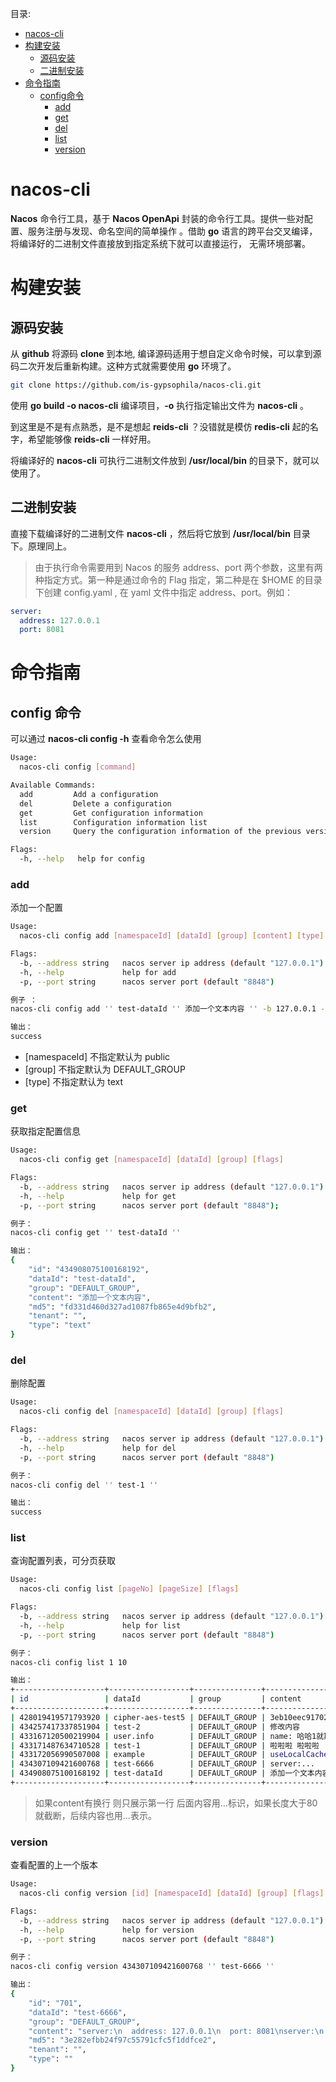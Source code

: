 


目录:
- [nacos-cli]()
- [构建安装]()
  - [源码安装]()
  - [二进制安装]()
- [命令指南]()
  - [config命令]()
    - [add]()
    - [get]()
    - [del]()
    - [list]()
    - [version]()

# nacos-cli

**Nacos** 命令行工具，基于 **Nacos OpenApi** 封装的命令行工具。提供一些对配置、服务注册与发现、命名空间的简单操作 。借助 **go** 语言的跨平台交叉编译，将编译好的二进制文件直接放到指定系统下就可以直接运行， 无需环境部署。

# 构建安装

## 源码安装

从 **github** 将源码 **clone** 到本地, 编译源码适用于想自定义命令时候，可以拿到源码二次开发后重新构建。这种方式就需要使用 **go** 环境了。

```bash
git clone https://github.com/is-gypsophila/nacos-cli.git
```

使用  **go build -o nacos-cli** 编译项目，**-o** 执行指定输出文件为 **nacos-cli** 。

到这里是不是有点熟悉，是不是想起 **reids-cli** ？没错就是模仿 **redis-cli** 起的名字，希望能够像 **reids-cli** 一样好用。

将编译好的 **nacos-cli** 可执行二进制文件放到 **/usr/local/bin** 的目录下，就可以使用了。

## 二进制安装

直接下载编译好的二进制文件 **nacos-cli** ，然后将它放到 **/usr/local/bin** 目录下。原理同上。

> 由于执行命令需要用到 Nacos 的服务 address、port 两个参数，这里有两种指定方式。第一种是通过命令的 Flag 指定，第二种是在 $HOME 的目录下创建 config.yaml , 在 yaml 文件中指定 address、port。例如：
>

```yaml
server:
  address: 127.0.0.1
  port: 8081
```

# 命令指南

## config 命令

可以通过 **nacos-cli config -h** 查看命令怎么使用

```bash
Usage:
  nacos-cli config [command]

Available Commands:
  add         Add a configuration
  del         Delete a configuration
  get         Get configuration information
  list        Configuration information list
  version     Query the configuration information of the previous version

Flags:
  -h, --help   help for config
```

### add

添加一个配置

```bash
Usage:
  nacos-cli config add [namespaceId] [dataId] [group] [content] [type] [flags]

Flags:
  -b, --address string   nacos server ip address (default "127.0.0.1")
  -h, --help             help for add
  -p, --port string      nacos server port (default "8848")
```

```bash
例子 ：
nacos-cli config add '' test-dataId '' 添加一个文本内容 '' -b 127.0.0.1 -p 8848

输出：
success
```

- [namespaceId] 不指定默认为 public
- [group] 不指定默认为 DEFAULT_GROUP
- [type] 不指定默认为 text

### get

获取指定配置信息

```bash
Usage:
  nacos-cli config get [namespaceId] [dataId] [group] [flags]

Flags:
  -b, --address string   nacos server ip address (default "127.0.0.1")
  -h, --help             help for get
  -p, --port string      nacos server port (default "8848");
```

```bash
例子：
nacos-cli config get '' test-dataId ''

输出：
{
    "id": "434908075100168192",
    "dataId": "test-dataId",
    "group": "DEFAULT_GROUP",
    "content": "添加一个文本内容",
    "md5": "fd331d460d327ad1087fb865e4d9bfb2",
    "tenant": "",
    "type": "text"
}
```

### del

删除配置

```bash
Usage:
  nacos-cli config del [namespaceId] [dataId] [group] [flags]

Flags:
  -b, --address string   nacos server ip address (default "127.0.0.1")
  -h, --help             help for del
  -p, --port string      nacos server port (default "8848")
```

```bash
例子：
nacos-cli config del '' test-1 ''

输出：
success
```

### list

查询配置列表，可分页获取

```bash
Usage:
  nacos-cli config list [pageNo] [pageSize] [flags]

Flags:
  -b, --address string   nacos server ip address (default "127.0.0.1")
  -h, --help             help for list
  -p, --port string      nacos server port (default "8848")
```

```bash
例子：
nacos-cli config list 1 10

输出：
+--------------------+------------------+---------------+------------------------------------------------------------------+
| id                 | dataId           | group         | content                                                          |
+--------------------+------------------+---------------+------------------------------------------------------------------+
| 428019419571793920 | cipher-aes-test5 | DEFAULT_GROUP | 3eb10eec917021984dd88f2e9d87c1b005c3cd9fa52c15fdb389b136950a9a18 |
| 434257417337851904 | test-2           | DEFAULT_GROUP | 修改内容                                                          |
| 433167120500219904 | user.info        | DEFAULT_GROUP | name: 哈哈1就斯蒂芬...                                             |
| 433171487634710528 | test-1           | DEFAULT_GROUP | 啦啦啦 啦啦啦                                                      |
| 433172056990507008 | example          | DEFAULT_GROUP | useLocalCache=true...                                            |
| 434307109421600768 | test-6666        | DEFAULT_GROUP | server:...                                                       |
| 434908075100168192 | test-dataId      | DEFAULT_GROUP | 添加一个文本内容                                                    |
+--------------------+------------------+---------------+------------------------------------------------------------------+
```

> 如果content有换行 则只展示第一行 后面内容用...标识，如果长度大于80就截断，后续内容也用...表示。
>

### version

查看配置的上一个版本

```bash
Usage:
  nacos-cli config version [id] [namespaceId] [dataId] [group] [flags]

Flags:
  -b, --address string   nacos server ip address (default "127.0.0.1")
  -h, --help             help for version
  -p, --port string      nacos server port (default "8848")
```

```bash
例子：
nacos-cli config version 434307109421600768 '' test-6666 ''

输出：
{
    "id": "701",
    "dataId": "test-6666",
    "group": "DEFAULT_GROUP",
    "content": "server:\n  address: 127.0.0.1\n  port: 8081\nserver:\n  address: 127.0.0.1\n  port: 8081\n  server:\n  address: 127.0.0.1\n  port: 8081\nserver:\n  address: 127.0.0.1\n  port: 8081",
    "md5": "3e282efbb24f97c55791cfc5f1ddfce2",
    "tenant": "",
    "type": ""
}
```